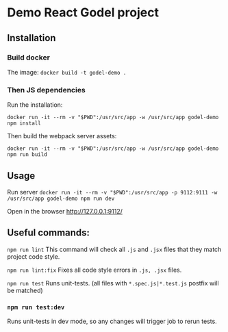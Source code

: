 # Demo React Godel project

## Installation

### Build docker
The image:
`docker build -t godel-demo .`

### Then JS dependencies

Run the installation:

`docker run -it --rm -v "$PWD":/usr/src/app -w /usr/src/app godel-demo npm install`

Then build the webpack server assets:

`docker run -it --rm -v "$PWD":/usr/src/app -w /usr/src/app godel-demo npm run build`

## Usage

Run server
`docker run -it --rm -v "$PWD":/usr/src/app -p 9112:9111 -w /usr/src/app godel-demo npm run dev`

Open in the browser http://127.0.0.1:9112/

## Useful commands:

`npm run lint`
This command will check all `.js` and `.jsx` files that they match project code style. 

`npm run lint:fix`
Fixes all code style errors in `.js, .jsx` files.

`npm run test`
Runs unit-tests. (all files with `*.spec.js|*.test.js` postfix will be matched)

### `npm run test:dev`
Runs unit-tests in dev mode, so any changes will trigger job to rerun tests.
